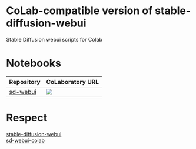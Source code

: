 # CoLab-compatible version of stable-diffusion-webui
Stable Diffusion webui scripts for Colab

# Notebooks

|Repository|CoLaboratory URL|
|-|-|
|[sd-webui](https://github.com/sd-webui/stable-diffusion-webui)|[![](https://img.shields.io/static/v1?message=Open%20in%20Colab&logo=googlecolab&labelColor=5c5c5c&color=0f80c1&label=%20&style=for-the-badge)](https://colab.research.google.com/github/ddPn08/stable-diffusion-webui-colab/blob/main/sd-webui.ipynb)|

# Respect
[stable-diffusion-webui](https://github.com/sd-webui/stable-diffusion-webui)  
[sd-webui-colab](https://github.com/altryne/sd-webui-colab)  
